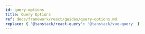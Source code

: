 ```yaml
---
id: query-options
title: Query Options
ref: docs/framework/react/guides/query-options.md
replace: { '@tanstack/react-query': '@tanstack/vue-query' }
---
```

